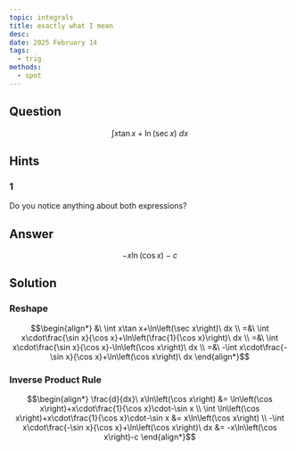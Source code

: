 ```yaml
---
topic: integrals
title: exactly what I mean
desc: 
date: 2025 February 14
tags:
  - trig
methods:
  - spot
---
```



## Question
```math
\int
  x\tan{x} + \ln(\sec{x})
\ dx
```


## Hints

### 1
Do you notice anything about both expressions?


## Answer
```math
-x\ln\left(\cos x\right)-c
```


## Solution

### Reshape
```math
\begin{align*}
  &\ \int x\tan x+\ln\left(\sec x\right)\ dx
  \\ =&\ \int x\cdot\frac{\sin x}{\cos x}+\ln\left(\frac{1}{\cos x}\right)\ dx
  \\ =&\ \int x\cdot\frac{\sin x}{\cos x}-\ln\left(\cos x\right)\ dx
  \\ =&\ -\int x\cdot\frac{-\sin x}{\cos x}+\ln\left(\cos x\right)\ dx
\end{align*}
```

### Inverse Product Rule
```math
\begin{align*}
  \frac{d}{dx}\ x\ln\left(\cos x\right) &= \ln\left(\cos x\right)+x\cdot\frac{1}{\cos x}\cdot-\sin x
  \\ \int \ln\left(\cos x\right)+x\cdot\frac{1}{\cos x}\cdot-\sin x &= x\ln\left(\cos x\right)
  \\ -\int x\cdot\frac{-\sin x}{\cos x}+\ln\left(\cos x\right)\ dx &= -x\ln\left(\cos x\right)-c
\end{align*}
```

